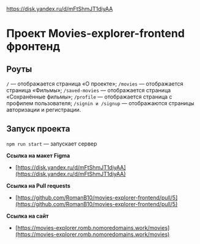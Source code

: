 https://disk.yandex.ru/d/mFtShmJT1diyAA


# Проект Movies-explorer-frontend фронтенд


## Роуты

`/` — отображается страница «О проекте»; 
`/movies` — отображается страница «Фильмы»;
`/saved-movies` — отображается страница «Сохранённые фильмы»;
`/profile` — отображается страница с профилем пользователя;
`/signin и /signup` — отображаются страницы авторизации и регистрации.

## Запуск проекта

`npm run start` — запускает сервер   

**Ссылка на макет Figma**
* [https://disk.yandex.ru/d/mFtShmJT1diyAA](https://disk.yandex.ru/d/mFtShmJT1diyAA)

**Ссылка на Pull requests**
* [https://github.com/RomanB10/movies-explorer-frontend/pull/5](https://github.com/RomanB10/movies-explorer-frontend/pull/5)

**Ссылка на cайт**
* [https://movies-explorer.romb.nomoredomains.work/movies](https://movies-explorer.romb.nomoredomains.work/movies)